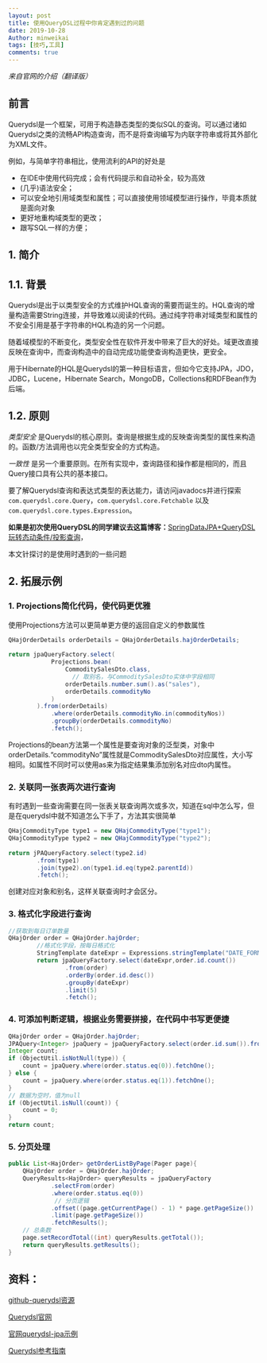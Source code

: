 ```yaml
---
layout: post
title: 使用QueryDSL过程中你肯定遇到过的问题
date: 2019-10-28
Author: minweikai
tags: [技巧,工具]
comments: true
---
```


*来自官网的介绍（翻译版）*

## 前言

Querydsl是一个框架，可用于构造静态类型的类似SQL的查询。可以通过诸如Querydsl之类的流畅API构造查询，而不是将查询编写为内联字符串或将其外部化为XML文件。

例如，与简单字符串相比，使用流利的API的好处是

- 在IDE中使用代码完成；会有代码提示和自动补全，较为高效
- (几乎)语法安全；
- 可以安全地引用域类型和属性；可以直接使用领域模型进行操作，毕竟本质就是面向对象
- 更好地重构域类型的更改；
- 跟写SQL一样的方便；

## 1. 简介

## 1.1. 背景

Querydsl是出于以类型安全的方式维护HQL查询的需要而诞生的。HQL查询的增量构造需要String连接，并导致难以阅读的代码。通过纯字符串对域类型和属性的不安全引用是基于字符串的HQL构造的另一个问题。

随着域模型的不断变化，类型安全性在软件开发中带来了巨大的好处。域更改直接反映在查询中，而查询构造中的自动完成功能使查询构造更快，更安全。

用于Hibernate的HQL是Querydsl的第一种目标语言，但如今它支持JPA，JDO，JDBC，Lucene，Hibernate Search，MongoDB，Collections和RDFBean作为后端。

## 1.2. 原则

*类型安全* 是Querydsl的核心原则。查询是根据生成的反映查询类型的属性来构造的。函数/方法调用也以完全类型安全的方式构造。

*一致性* 是另一个重要原则。在所有实现中，查询路径和操作都是相同的，而且Query接口具有公共的基本接口。

要了解Querydsl查询和表达式类型的表达能力，请访问javadocs并进行探索`com.querydsl.core.Query`，`com.querydsl.core.Fetchable` 以及`com.querydsl.core.types.Expression`。

**如果是初次使用QueryDSL的同学建议去这篇博客：**[SpringDataJPA+QueryDSL玩转态动条件/投影查询](https://blog.csdn.net/phapha1996/article/details/83614975)，

本文针探讨的是使用时遇到的一些问题

## 2. 拓展示例

### 1. Projections简化代码，使代码更优雅

使用Projections方法可以更简单更方便的返回自定义的参数属性

```Java
QHajOrderDetails orderDetails = QHajOrderDetails.hajOrderDetails;
 
return jpaQueryFactory.select(
			Projections.bean(
				CommoditySalesDto.class,
                  // 取别名，与CommoditySalesDto实体中字段相同
				orderDetails.number.sum().as("sales"),
				orderDetails.commodityNo
			)
		).from(orderDetails)
			.where(orderDetails.commodityNo.in(commodityNos))
			.groupBy(orderDetails.commodityNo)
			.fetch();
```

Projections的bean方法第一个属性是要查询对象的泛型类，对象中orderDetails.“commodityNo”属性就是CommoditySalesDto对应属性，大小写相同。如属性不同时可以使用as来为指定结果集添加别名对应dto内属性。

### 2. 关联同一张表两次进行查询

有时遇到一些查询需要在同一张表关联查询两次或多次，知道在sql中怎么写，但是在querydsl中就不知道怎么下手了，方法其实很简单

```Java
QHajCommodityType type1 = new QHajCommodityType("type1");
QHajCommodityType type2 = new QHajCommodityType("type2");
 
return jPAQueryFactory.select(type2.id)
	    .from(type1)
	    .join(type2).on(type1.id.eq(type2.parentId))
		.fetch();
```

创建对应对象和别名，这样关联查询时才会区分。

### 3. 格式化字段进行查询

```java
//获取到每日订单数量
QHajOrder order = QHajOrder.hajOrder;
		//格式化字段，按每日格式化
		StringTemplate dateExpr = Expressions.stringTemplate("DATE_FORMAT({0},'%Y-%m-%d')", order.createTime);
		return jpaQueryFactory.select(dateExpr,order.id.count())
				.from(order)
				.orderBy(order.id.desc())
				.groupBy(dateExpr)
				.limit(5)
				.fetch();
```

### 4. 可添加判断逻辑，根据业务需要拼接，在代码中书写更便捷

```java
QHajOrder order = QHajOrder.hajOrder;
JPAQuery<Integer> jpaQuery = jpaQueryFactory.select(order.id.sum()).from(order);
Integer count;
if (ObjectUtil.isNotNull(type)) {
    count = jpaQuery.where(order.status.eq(0)).fetchOne();
} else {
    count = jpaQuery.where(order.status.eq(1)).fetchOne();
}
// 数据为空时，值为null
if (ObjectUtil.isNull(count)) {
    count = 0;
}
return count;
```

### 5. 分页处理

```Java
public List<HajOrder> getOrderListByPage(Pager page){
	QHajOrder order = QHajOrder.hajOrder;
	QueryResults<HajOrder> queryResults = jpaQueryFactory
			.selectFrom(order)
			.where(order.status.eq(0))
        	 // 分页逻辑
			.offset((page.getCurrentPage() - 1) * page.getPageSize())
			.limit(page.getPageSize())
			.fetchResults();
    // 总条数
	page.setRecordTotal((int) queryResults.getTotal());
	return queryResults.getResults();
}
```



## 资料：

[github-querydsl资源](https://github.com/querydsl/querydsl/)

[Querydsl官网](http://www.querydsl.com/)

[官网querydsl-jpa示例](http://www.querydsl.com/static/querydsl/latest/reference/html/ch02.html#jpa_integration)

[Querydsl参考指南](http://www.querydsl.com/static/querydsl/4.1.3/reference/html_single/#preface)

